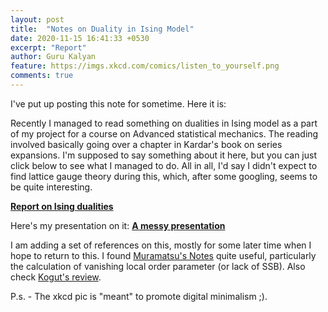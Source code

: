 ```yaml
---
layout: post
title:  "Notes on Duality in Ising Model"
date: 2020-11-15 16:41:33 +0530
excerpt: "Report"
author: Guru Kalyan
feature: https://imgs.xkcd.com/comics/listen_to_yourself.png
comments: true
---
```


I've put up posting this note for sometime. Here it is:

Recently I managed to read something on dualities in Ising model as a part of my
project for a course on Advanced statistical mechanics. The reading involved basically
going over a chapter in Kardar's book on series expansions. I'm supposed to say
something about it here, but you can just click below to see what I managed to do.
All in all, I'd say I didn't expect to find lattice gauge theory during this, which,
after some googling, seems to be quite interesting.


**<a href="https://guruzeta.github.io/sun/pdfs/notes_v1.pdf" target="_blank">
Report on Ising dualities</a>**

Here's my presentation on it:
**<a href="https://guruzeta.github.io/sun/pdfs/presentation.pdf" target="_blank">
A messy presentation</a>**

I am adding a set of references on this, mostly for some later time when I hope
to return to this. I found [Muramatsu's Notes](https://www.itp3.uni-stuttgart.de/downloads/Lattice_gauge_theory_SS_2009/Chapter3.pdf) quite useful, particularly the calculation
of vanishing local order parameter (or lack of SSB). Also check [Kogut's review](http://www.fulviofrisone.com/attachments/article/483/030818090032%20An%20Introduction%20To%20Lattice%20Gauge%20Theory%20And%20Spin%20Systems.pdf).


P.s. - The xkcd pic is "meant" to promote digital minimalism ;).
